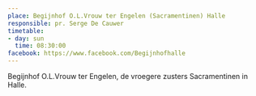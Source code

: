 ```yaml
---
place: Begijnhof O.L.Vrouw ter Engelen (Sacramentinen) Halle
responsible: pr. Serge De Cauwer
timetable:
- day: sun
  time: 08:30:00
facebook: https://www.facebook.com/Begijnhofhalle
---
```

Begijnhof O.L.Vrouw ter Engelen, de vroegere zusters Sacramentinen in Halle.
